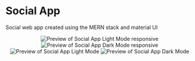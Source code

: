 # Social App
Social web app created using the MERN stack and material UI

<div align="center">
  <img alt="Preview of Social App Light Mode responsive" src="https://i.imgur.com/XmaNw4z.png" />
  <img alt="Preview of Social App Dark Mode responsive" src="https://i.imgur.com/QurmGB0.png" />
  <img alt="Preview of Social App Light Mode" src= "https://i.imgur.com/Z69xjtL.png" />
  <img alt="Preview of Social App Dark Mode" src="https://i.imgur.com/j9Zrfdm.png" />
</div>
